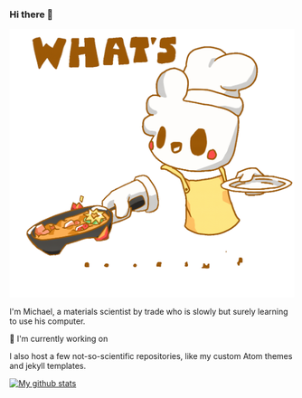 ### Hi there 👋

![](banner.gif)

I'm Michael, a materials scientist by trade who is slowly but surely learning to use his computer.

:telescope: I'm currently working on

I also host a few not-so-scientific repositories, like my custom Atom themes and jekyll templates.

[![My github stats](https://github-readme-stats.vercel.app/api?username=ashtonmv&show_icons=true&theme=radical)](https://github.com/anuraghazra/github-readme-stats)

